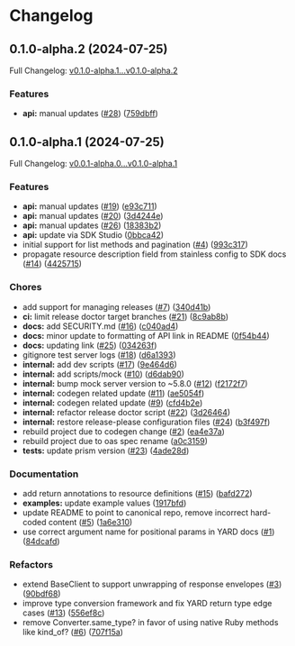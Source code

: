 # Changelog

## 0.1.0-alpha.2 (2024-07-25)

Full Changelog: [v0.1.0-alpha.1...v0.1.0-alpha.2](https://github.com/DefinitelyATestOrg/sam-ruby/compare/v0.1.0-alpha.1...v0.1.0-alpha.2)

### Features

* **api:** manual updates ([#28](https://github.com/DefinitelyATestOrg/sam-ruby/issues/28)) ([759dbff](https://github.com/DefinitelyATestOrg/sam-ruby/commit/759dbffcb2a316c5e435a286b6b986b9c17aab24))

## 0.1.0-alpha.1 (2024-07-25)

Full Changelog: [v0.0.1-alpha.0...v0.1.0-alpha.1](https://github.com/DefinitelyATestOrg/sam-ruby/compare/v0.0.1-alpha.0...v0.1.0-alpha.1)

### Features

* **api:** manual updates ([#19](https://github.com/DefinitelyATestOrg/sam-ruby/issues/19)) ([e93c711](https://github.com/DefinitelyATestOrg/sam-ruby/commit/e93c711ea07e950f27ceee1b2be8f9cddd331737))
* **api:** manual updates ([#20](https://github.com/DefinitelyATestOrg/sam-ruby/issues/20)) ([3d4244e](https://github.com/DefinitelyATestOrg/sam-ruby/commit/3d4244ea1ead6668942f312c0473db6c537ecac0))
* **api:** manual updates ([#26](https://github.com/DefinitelyATestOrg/sam-ruby/issues/26)) ([18383b2](https://github.com/DefinitelyATestOrg/sam-ruby/commit/18383b27fa89c84053aaa7aec618e5f573aafc5e))
* **api:** update via SDK Studio ([0bbca42](https://github.com/DefinitelyATestOrg/sam-ruby/commit/0bbca4274f25ed7c32ca8bdf091d10e57a61ea30))
* initial support for list methods and pagination ([#4](https://github.com/DefinitelyATestOrg/sam-ruby/issues/4)) ([993c317](https://github.com/DefinitelyATestOrg/sam-ruby/commit/993c317cb42b463302757995ecc70dc7d29f0e40))
* propagate resource description field from stainless config to SDK docs ([#14](https://github.com/DefinitelyATestOrg/sam-ruby/issues/14)) ([4425715](https://github.com/DefinitelyATestOrg/sam-ruby/commit/4425715b569486af44ad80a3e651bfea12f46a4c))


### Chores

* add support for managing releases ([#7](https://github.com/DefinitelyATestOrg/sam-ruby/issues/7)) ([340d41b](https://github.com/DefinitelyATestOrg/sam-ruby/commit/340d41b07b52ddf0b2f97637354bfc805d9096a8))
* **ci:** limit release doctor target branches ([#21](https://github.com/DefinitelyATestOrg/sam-ruby/issues/21)) ([8c9ab8b](https://github.com/DefinitelyATestOrg/sam-ruby/commit/8c9ab8b0bb307ad3e882490d11251d5fe4de8a24))
* **docs:** add SECURITY.md ([#16](https://github.com/DefinitelyATestOrg/sam-ruby/issues/16)) ([c040ad4](https://github.com/DefinitelyATestOrg/sam-ruby/commit/c040ad40fd76b46c05a3609708280867bb538a93))
* **docs:** minor update to formatting of API link in README ([0f54b44](https://github.com/DefinitelyATestOrg/sam-ruby/commit/0f54b440d317fec38a015aef43058db33a83b102))
* **docs:** updating link ([#25](https://github.com/DefinitelyATestOrg/sam-ruby/issues/25)) ([034263f](https://github.com/DefinitelyATestOrg/sam-ruby/commit/034263fac011d1b4f38e284dd6f991706018e62c))
* gitignore test server logs ([#18](https://github.com/DefinitelyATestOrg/sam-ruby/issues/18)) ([d6a1393](https://github.com/DefinitelyATestOrg/sam-ruby/commit/d6a139308cd4b9f0300b720764567d0f7076fc0b))
* **internal:** add dev scripts ([#17](https://github.com/DefinitelyATestOrg/sam-ruby/issues/17)) ([9e464d6](https://github.com/DefinitelyATestOrg/sam-ruby/commit/9e464d6c75b0781ba6f4d612cba6e80637e5fb54))
* **internal:** add scripts/mock ([#10](https://github.com/DefinitelyATestOrg/sam-ruby/issues/10)) ([d6dab90](https://github.com/DefinitelyATestOrg/sam-ruby/commit/d6dab90e15b8e4e73a6a7213d9068cee4364e985))
* **internal:** bump mock server version to ~5.8.0 ([#12](https://github.com/DefinitelyATestOrg/sam-ruby/issues/12)) ([f2172f7](https://github.com/DefinitelyATestOrg/sam-ruby/commit/f2172f752c9e5f677e3d4f1abaa2de57853c91b1))
* **internal:** codegen related update ([#11](https://github.com/DefinitelyATestOrg/sam-ruby/issues/11)) ([ae5054f](https://github.com/DefinitelyATestOrg/sam-ruby/commit/ae5054f3e60b1b034a8e992702b0c5fe5c67e528))
* **internal:** codegen related update ([#9](https://github.com/DefinitelyATestOrg/sam-ruby/issues/9)) ([cfd4b2e](https://github.com/DefinitelyATestOrg/sam-ruby/commit/cfd4b2ed9601d0f16480a9516a2d87c98d7e870f))
* **internal:** refactor release doctor script ([#22](https://github.com/DefinitelyATestOrg/sam-ruby/issues/22)) ([3d26464](https://github.com/DefinitelyATestOrg/sam-ruby/commit/3d26464e7f1c351818006c6b2af4d72dcffb6be4))
* **internal:** restore release-please configuration files ([#24](https://github.com/DefinitelyATestOrg/sam-ruby/issues/24)) ([b3f497f](https://github.com/DefinitelyATestOrg/sam-ruby/commit/b3f497f8fe90fff09f0f3634bf3975d226a0236b))
* rebuild project due to codegen change ([#2](https://github.com/DefinitelyATestOrg/sam-ruby/issues/2)) ([ea4e37a](https://github.com/DefinitelyATestOrg/sam-ruby/commit/ea4e37aa41faa424dbec3b974e2b4c65cba7580c))
* rebuild project due to oas spec rename ([a0c3159](https://github.com/DefinitelyATestOrg/sam-ruby/commit/a0c31592784656501a4b9b3e1033acb07dcc03ac))
* **tests:** update prism version ([#23](https://github.com/DefinitelyATestOrg/sam-ruby/issues/23)) ([4ade28d](https://github.com/DefinitelyATestOrg/sam-ruby/commit/4ade28d8273060e507c910e6feb3b5db8761ece0))


### Documentation

* add return annotations to resource definitions ([#15](https://github.com/DefinitelyATestOrg/sam-ruby/issues/15)) ([bafd272](https://github.com/DefinitelyATestOrg/sam-ruby/commit/bafd2727ff31fa39e27549dc648f227956fe9e6d))
* **examples:** update example values ([1917bfd](https://github.com/DefinitelyATestOrg/sam-ruby/commit/1917bfd4da32b9bfdfdf2b97059a8f4b38aeb394))
* update README to point to canonical repo, remove incorrect hard-coded content ([#5](https://github.com/DefinitelyATestOrg/sam-ruby/issues/5)) ([1a6e310](https://github.com/DefinitelyATestOrg/sam-ruby/commit/1a6e310af5d555f1ee01e73fec7398756e29e8f1))
* use correct argument name for positional params in YARD docs ([#1](https://github.com/DefinitelyATestOrg/sam-ruby/issues/1)) ([84dcafd](https://github.com/DefinitelyATestOrg/sam-ruby/commit/84dcafd268a17150c956ca320e251f40e686e71f))


### Refactors

* extend BaseClient to support unwrapping of response envelopes ([#3](https://github.com/DefinitelyATestOrg/sam-ruby/issues/3)) ([90bdf68](https://github.com/DefinitelyATestOrg/sam-ruby/commit/90bdf6839c431839ad785542b602be4faf98351f))
* improve type conversion framework and fix YARD return type edge cases ([#13](https://github.com/DefinitelyATestOrg/sam-ruby/issues/13)) ([556ef8c](https://github.com/DefinitelyATestOrg/sam-ruby/commit/556ef8c5d354b643fa3ff157f18a7ca6c35b5c55))
* remove Converter.same_type? in favor of using native Ruby methods like kind_of? ([#6](https://github.com/DefinitelyATestOrg/sam-ruby/issues/6)) ([707f15a](https://github.com/DefinitelyATestOrg/sam-ruby/commit/707f15a95400bceea068962cea014eda1455dff2))
